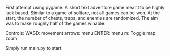 First attempt using pygame. A short text adventure game meant to be highly luck based. Similar to a game of solitare, not all games can be won. At the start, the number of chests, traps, and enemies are randomized. The aim was to make roughly half of the games winable.

Controls:
WASD: movement
arrows: menu
ENTER: menu
m: Toggle map zoom

Simply run main.py to start.
